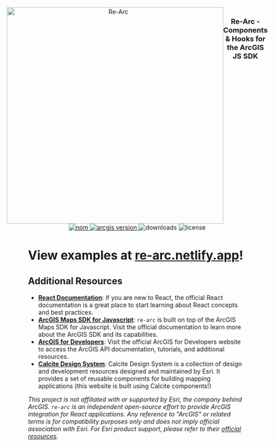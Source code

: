 <div align='center' style="display: flex; justify-content: center">
<picture>
   <source media="(prefers-color-scheme: dark)" srcset="https://user-images.githubusercontent.com/50883428/230233939-5498486a-fb92-45aa-82b1-673d4d01ec51.png">
   <img alt="Re-Arc" width="500px" src="https://user-images.githubusercontent.com/50883428/230234038-36fea231-5e84-43f3-8a69-6b0b685e53f5.png" />
</picture>
<h3>Re-Arc - Components & Hooks for the ArcGIS JS SDK</h3>
</div>

<div align="center">
  <a href="https://www.npmjs.com/package/re-arc">
    <img src="https://img.shields.io/npm/v/re-arc" alt="npm">
  </a>
  <a href="https://www.npmjs.com/package/@arcgis/core">
    <img src="https://img.shields.io/badge/dynamic/json?color=blue&label=@arcgis/core&query=$.peerDependencies['@arcgis/core']&url=https://raw.githubusercontent.com/am-maneaters/re-arc/main/packages/re-arc/package.json" alt="arcgis version">
  </a>
  <img src="https://img.shields.io/npm/dt/re-arc" alt="downloads">
  <img src="https://img.shields.io/npm/l/re-arc" alt="license">
</div>

# View examples at [re-arc.netlify.app](https://re-arc.netlify.app)!

## Additional Resources

- **[React Documentation](https://react.dev)**: If you are new to React, the official React documentation is a great place to start learning about React concepts and best practices.
- **[ArcGIS Maps SDK for Javascript](https://developers.arcgis.com/javascript/latest/)**: `re-arc` is built on top of the ArcGIS Maps SDK for Javascript. Visit the official documentation to learn more about the ArcGIS SDK and its capabilities.
- **[ArcGIS for Developers](https://developers.arcgis.com/)**: Visit the official ArcGIS for Developers website to access the ArcGIS API documentation, tutorials, and additional resources.
- **[Calcite Design System](https://developers.arcgis.com/calcite-design-system/)**: Calcite Design System is a collection of design and development resources designed and maintained by Esri. It provides a set of reusable components for building mapping applications (this website is built using Calcite components!)

_This project is not affiliated with or supported by Esri, the company behind ArcGIS. `re-arc` is an independent open-source effort to provide ArcGIS integration for React applications. Any reference to "ArcGIS" or related terms is for compatibility purposes only and does not imply official association with Esri. For Esri product support, please refer to their [official resources](https://support.esri.com/en-us/products)._
